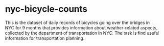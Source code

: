 # nyc-bicycle-counts

This is the dataset of daily records of bicycles going over the bridges in NYC for 9 months that provides information about weather-related aspects, collected by the department of transportation in NYC. The task is find useful information for transportation planning.
